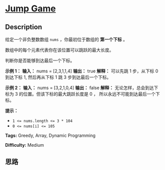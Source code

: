 # [Jump Game][title]

## Description

给定一个非负整数数组 `nums` ，你最初位于数组的 **第一个下标** 。

数组中的每个元素代表你在该位置可以跳跃的最大长度。

判断你是否能够到达最后一个下标。

**示例 1：**
            **输入：** nums = [2,3,1,1,4]    **输出：** true    **解释：** 可以先跳 1 步，从下标 0 到达下标 1, 然后再从下标 1 跳 3 步到达最后一个下标。    

**示例 2：**
            **输入：** nums = [3,2,1,0,4]    **输出：** false    **解释：** 无论怎样，总会到达下标为 3 的位置。但该下标的最大跳跃长度是 0 ， 所以永远不可能到达最后一个下标。    

**提示：**

  * `1 <= nums.length <= 3 * 104`
  * `0 <= nums[i] <= 105`


**Tags:** Greedy, Array, Dynamic Programming

**Difficulty:** Medium

## 思路

[title]: https://leetcode-cn.com/problems/jump-game
